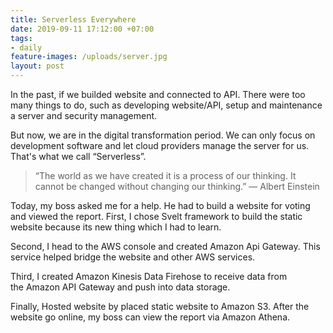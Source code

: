 ```yaml
---
title: Serverless Everywhere
date: 2019-09-11 17:12:00 +07:00
tags:
- daily
feature-images: /uploads/server.jpg
layout: post
---
```


In the past, if we builded website and connected to API. There were too many things to do, such as developing website/API, setup and maintenance a server and security management.

But now, we are in the digital transformation period. We can only focus on development software and let cloud providers manage the server for us. That's what we call “Serverless”.

> “The world as we have created it is a process of our thinking. It cannot be changed without changing our thinking.” ― Albert Einstein

Today, my boss asked me for a help. He had to build a website for voting and viewed the report. First, I chose Svelt framework to build the static website because its new thing which I had to learn. 

Second, I head to the AWS console and created Amazon Api Gateway. This service helped bridge the website and other AWS services. 

Third, I created Amazon Kinesis Data Firehose to receive data from the Amazon API Gateway and push into data storage.

Finally, Hosted website by placed static website to Amazon S3. After the website go online, my boss can view the report via Amazon Athena.